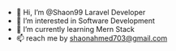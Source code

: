 - 👋 Hi, I’m @Shaon99 Laravel Developer
- 👀 I’m interested in Software Development
- 🌱 I’m currently learning Mern Stack 
- 📫 reach me by shaonahmed703@gmail.com

<!---
Shaon99/Shaon99 is a ✨ special ✨ repository because its `README.md` (this file) appears on your GitHub profile.
You can click the Preview link to take a look at your changes.
--->
